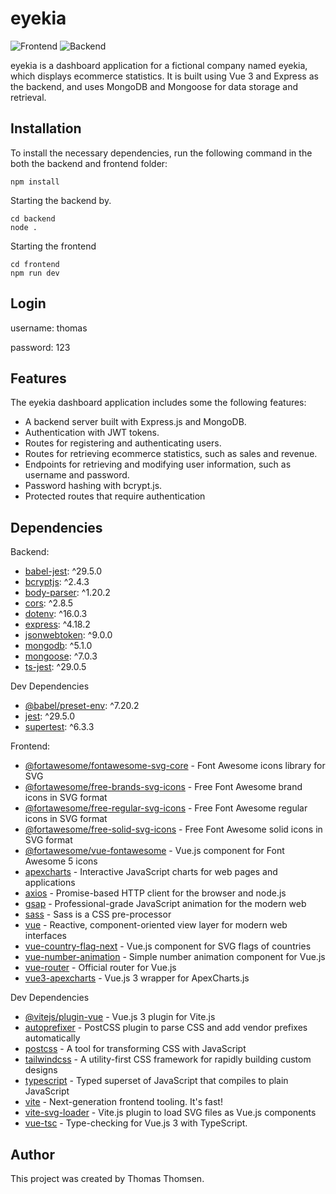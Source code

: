 # eyekia

![Frontend](https://github.com/ThomasWT/eyekia/actions/workflows/frontend.js.yml/badge.svg)
![Backend](https://github.com/ThomasWT/eyekia/actions/workflows/backend.js.yml/badge.svg)

eyekia is a dashboard application for a fictional company named eyekia, which displays ecommerce statistics. It is built using Vue 3 and Express as the backend, and uses MongoDB and Mongoose for data storage and retrieval.

## Installation

To install the necessary dependencies, run the following command in the both the backend and frontend folder:
```
npm install
```
Starting the backend by.
```
cd backend
node .
```

Starting the frontend
```
cd frontend
npm run dev
```

## Login

username: thomas

password: 123

## Features

The eyekia dashboard application includes some the following features:

- A backend server built with Express.js and MongoDB.
- Authentication with JWT tokens.
- Routes for registering and authenticating users.
- Routes for retrieving ecommerce statistics, such as sales and revenue.
- Endpoints for retrieving and modifying user information, such as username and password.
- Password hashing with bcrypt.js.
- Protected routes that require authentication

## Dependencies

Backend:

- [babel-jest](https://www.npmjs.com/package/babel-jest): ^29.5.0
- [bcryptjs](https://www.npmjs.com/package/bcryptjs): ^2.4.3
- [body-parser](https://www.npmjs.com/package/body-parser): ^1.20.2
- [cors](https://www.npmjs.com/package/cors): ^2.8.5
- [dotenv](https://www.npmjs.com/package/dotenv): ^16.0.3
- [express](https://www.npmjs.com/package/express): ^4.18.2
- [jsonwebtoken](https://www.npmjs.com/package/jsonwebtoken): ^9.0.0
- [mongodb](https://www.npmjs.com/package/mongodb): ^5.1.0
- [mongoose](https://www.npmjs.com/package/mongoose): ^7.0.3
- [ts-jest](https://www.npmjs.com/package/ts-jest): ^29.0.5

Dev Dependencies

- [@babel/preset-env](https://www.npmjs.com/package/@babel/preset-env): ^7.20.2
- [jest](https://www.npmjs.com/package/jest): ^29.5.0
- [supertest](https://www.npmjs.com/package/supertest): ^6.3.3

Frontend:
-   [@fortawesome/fontawesome-svg-core](https://www.npmjs.com/package/@fortawesome/fontawesome-svg-core) - Font Awesome icons library for SVG
-   [@fortawesome/free-brands-svg-icons](https://www.npmjs.com/package/@fortawesome/free-brands-svg-icons) - Free Font Awesome brand icons in SVG format
-   [@fortawesome/free-regular-svg-icons](https://www.npmjs.com/package/@fortawesome/free-regular-svg-icons) - Free Font Awesome regular icons in SVG format
-   [@fortawesome/free-solid-svg-icons](https://www.npmjs.com/package/@fortawesome/free-solid-svg-icons) - Free Font Awesome solid icons in SVG format
-   [@fortawesome/vue-fontawesome](https://www.npmjs.com/package/@fortawesome/vue-fontawesome) - Vue.js component for Font Awesome 5 icons
-   [apexcharts](https://www.npmjs.com/package/apexcharts) - Interactive JavaScript charts for web pages and applications
-   [axios](https://www.npmjs.com/package/axios) - Promise-based HTTP client for the browser and node.js
-   [gsap](https://www.npmjs.com/package/gsap) - Professional-grade JavaScript animation for the modern web
-   [sass](https://www.npmjs.com/package/sass) - Sass is a CSS pre-processor
-   [vue](https://www.npmjs.com/package/vue) - Reactive, component-oriented view layer for modern web interfaces
-   [vue-country-flag-next](https://www.npmjs.com/package/vue-country-flag-next) - Vue.js component for SVG flags of countries
-   [vue-number-animation](https://www.npmjs.com/package/vue-number-animation) - Simple number animation component for Vue.js
-   [vue-router](https://www.npmjs.com/package/vue-router) - Official router for Vue.js
-   [vue3-apexcharts](https://www.npmjs.com/package/vue3-apexcharts) - Vue.js 3 wrapper for ApexCharts.js

Dev Dependencies

-   [@vitejs/plugin-vue](https://www.npmjs.com/package/@vitejs/plugin-vue) - Vue.js 3 plugin for Vite.js
-   [autoprefixer](https://www.npmjs.com/package/autoprefixer) - PostCSS plugin to parse CSS and add vendor prefixes automatically
-   [postcss](https://www.npmjs.com/package/postcss) - A tool for transforming CSS with JavaScript
-   [tailwindcss](https://www.npmjs.com/package/tailwindcss) - A utility-first CSS framework for rapidly building custom designs
-   [typescript](https://www.npmjs.com/package/typescript) - Typed superset of JavaScript that compiles to plain JavaScript
-   [vite](https://www.npmjs.com/package/vite) - Next-generation frontend tooling. It's fast!
-   [vite-svg-loader](https://www.npmjs.com/package/vite-svg-loader) - Vite.js plugin to load SVG files as Vue.js components
-   [vue-tsc](https://www.npmjs.com/package/vue-tsc) - Type-checking for Vue.js 3 with TypeScript.

## Author

This project was created by Thomas Thomsen.

